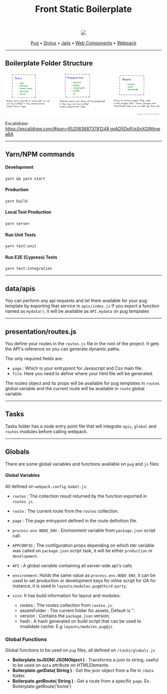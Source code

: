 
<h1 align="center">Front Static Boilerplate</h1>

<br />

<p align="center">
	<img width="200" src="https://d2eip9sf3oo6c2.cloudfront.net/series/square_covers/000/000/312/full/ImmuateableImmer_Final.png" />
</p>

<p align="center">
	<a href="https://github.com/pugjs">Pug</a> • <a href="https://github.com/stylus/stylus">Stylus</a> • <a href="https://github.com/Jails-org/Jails">Jails</a> • <a href="https://developers.google.com/web/fundamentals/web-components/customelements">Web Components</a> • <a href="https://webpack.js.org/">Webpack</a>
</p>

---

## Boilerplate Folder Structure

<p align="center">
	<img src="assets/images/boilerplate-structure.png" />
</p>

Excalidraw: https://excalidraw.com/#json=6520836873781248,gyAD5DpfUsSnXGINtnwa8A

---

## Yarn/NPM commands 

#### Development
``` yarn && yarn start ```

#### Production 
``` yarn build ```

#### Local Test Production 
``` yarn server ```

#### Run Unit Tests
``` yarn test:unit ```

#### Run E2E (Cypress) Tests
``` yarn test:integration ```


---

## data/apis
You can perform any api requests and let them available for your pug template by exporting that service in `apis/index.js`
If you export a function named as `mydata()`, it will be available as `API.mydata` on pug templates

---

## presentation/routes.js
You define your routes in the `routes.js` file in the root of the project. It gets the API's reference so you can generate dynamic paths.

The only required fields are:
- `page` : Which is your entrypoint for Javascript and Css main file.
- `file`: Here you need to define where your html file will be generated.

The routes object and its props will be available for pug templates in `routes` global variable and the current route will be available in `route` global variable.

---

## Tasks 
Tasks folder has a node entry point file that will integrate `apis`, `global` and `routes` modules before calling webpack.

---

## Globals 
There are some global variables and functions available on `pug` and `js` files:


#### Global Variables

All defined on `webpack.config.babel.js`:

- `routes` : The collection result returned by the function exported in `routes.js`.
- `route`  : The current route from the `routes` collection.
- `page`    : The page entrypoint defined in the route definition file.

- `process.env.NODE_ENV` : Environment variable from `package.json` script call.
- `APPCONFIG` : The configuration props depending on which `ENV` variable was called on `package.json` script task, it will be either `production` or `development`.
- `API` : A global variable containing all server-side api's calls
- `environment`: Holds the same value as `process.env.NODE_ENV`, it can be used to set production or development keys for inline script for GA for instance, it is used in `layouts/modules.pug@third-party`.
- `site`: It has build information for layout and modules:
	- routes : The routes collection from `routes.js`.
	- assetsFolder : The current folder for assets, Default is ''.
	- version : Contains the `package.json` version.
	- hash : A hash generated on build script that can be used to invalidate cache: E.g `layouts/modules.pug@js`

### Global Functions

Global functions to be used on `pug` files, all defined on `/tasks/globals.js`

- **Boilerplate.toJSON( JSONObject )** : Transforms a json to string, useful to be used on `data` attribute on HTMLElements.
- **Boilerplate.getData( String )** : Get the json object from a file in `/data` folder.
- **Boilerpate.getRoute( String )** : Get a route from a specific `page`.  Ex. Boilerplate.getRoute('home')
